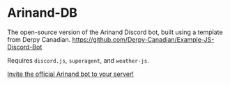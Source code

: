 # Arinand-DB
The open-source version of the Arinand Discord bot, built using a template from Derpy Canadian. https://github.com/Derpy-Canadian/Example-JS-Discord-Bot

Requires `discord.js`, `superagent`, and `weather-js`.

[Invite the official Arinand bot to your server!](https://discordapp.com/oauth2/authorize?&client_id=579058469311741952&scope=bot&permissions=8)
